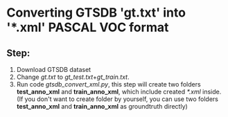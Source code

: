# Converting GTSDB 'gt.txt' into '*.xml' PASCAL VOC format
## Step:
1. Download GTSDB dataset
2. Change *gt.txt* to *gt_test.txt*+*gt_train.txt*.
3. Run code *gtsdb_convert_xml.py*, this step will create two folders **test_anno_xml** and **train_anno_xml**, which include created *\*.xml* inside. (If you don't want to create folder by yourself, you can use two folders **test_anno_xml** and **train_anno_xml** as groundtruth directly)
